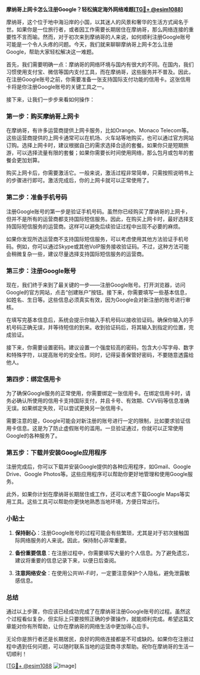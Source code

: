 **摩纳哥上网卡怎么注册Google？轻松搞定海外网络难题[[TG💪+ @esim1088](https://t.me/s/esim1088)]**

摩纳哥，这个位于地中海沿岸的小国，以其迷人的风景和奢华的生活方式闻名于世。如果你是一位旅行者，或者因工作需要长期居住在摩纳哥，那么网络连接的重要性不言而喻。然而，对于初次来到摩纳哥的人来说，如何顺利注册Google账号可能是一个令人头疼的问题。今天，我们就来聊聊摩纳哥上网卡怎么注册Google，帮助大家轻松解决这一难题。

首先，我们需要明确一点：摩纳哥的网络环境与国内有很大的不同。在国内，我们习惯使用支付宝、微信等国内支付工具，而在摩纳哥，这些服务并不普及。因此，在注册Google账号之前，你需要准备一张支持国际支付功能的信用卡。这张信用卡将是你注册Google账号的关键工具之一。

接下来，让我们一步步来看如何操作：

### 第一步：购买摩纳哥上网卡

在摩纳哥，有许多运营商提供上网卡服务，比如Orange、Monaco Telecom等。这些运营商提供的上网卡通常可以在机场、火车站等地购买，也可以通过官方网站订购。选择上网卡时，建议根据自己的需求选择合适的套餐。如果你只是短期旅游，可以选择流量有限的套餐；如果你需要长时间使用网络，那么包月或包年的套餐会更加划算。

购买上网卡后，你需要激活它。一般来说，激活过程非常简单，只需按照说明书上的步骤进行即可。激活完成后，你的上网卡就可以正常使用了。

### 第二步：准备手机号码

注册Google账号的第一步是验证手机号码。虽然你已经购买了摩纳哥的上网卡，但并不是所有的运营商都支持国际短信服务。因此，在购买上网卡时，最好选择支持国际短信服务的运营商。这样可以避免后续验证过程中出现不必要的麻烦。

如果你发现所选运营商不支持国际短信服务，可以考虑使用其他方法验证手机号码。例如，你可以通过Skype或其他VoIP服务接收验证码。不过，这种方法可能会稍微复杂一些，建议尽量选择支持国际短信服务的运营商。

### 第三步：注册Google账号

现在，我们终于来到了最关键的一步——注册Google账号。打开浏览器，访问Google的官方网站，点击“创建账户”按钮。接下来，你需要填写一些基本信息，如姓名、生日等。这些信息必须真实有效，因为Google会对新注册的账号进行审核。

在填写完基本信息后，系统会提示你输入手机号码以接收验证码。确保你输入的手机号码正确无误，并等待短信的到来。收到验证码后，将其输入到指定的位置，完成验证。

接下来，你需要设置密码。建议设置一个强度较高的密码，包含大小写字母、数字和特殊字符，以提高账号的安全性。同时，记得妥善保管好密码，不要随意透露给他人。

### 第四步：绑定信用卡

为了确保Google服务的正常使用，你需要绑定一张信用卡。在绑定信用卡时，请务必确认所使用的信用卡支持国际支付，并且卡号、有效期、CVV码等信息准确无误。如果绑定失败，可以尝试更换另一张信用卡。

需要注意的是，Google可能会对新注册的账号进行一定的限制，比如要求验证信用卡信息。这是为了防止虚假账号的滥用。一旦验证通过，你就可以正常使用Google的各种服务了。

### 第五步：下载并安装Google应用程序

注册完成后，你可以下载并安装Google提供的各种应用程序，如Gmail、Google Drive、Google Photos等。这些应用程序可以帮助你更好地管理和使用Google服务。

此外，如果你计划在摩纳哥长期居住或工作，还可以考虑下载Google Maps等实用工具。这些工具可以帮助你更快地熟悉当地环境，方便日常出行。

### 小贴士

1. **保持耐心**：注册Google账号的过程可能会有些繁琐，尤其是对于初次接触国际网络服务的人来说。因此，保持耐心非常重要。
   
2. **备份重要信息**：在注册过程中，你需要填写大量的个人信息。为了避免遗忘，建议将重要的信息记录下来，以便日后查阅。

3. **注意网络安全**：在使用公共Wi-Fi时，一定要注意保护个人隐私，避免泄露敏感信息。

### 总结

通过以上步骤，你应该已经成功完成了在摩纳哥注册Google账号的过程。虽然这个过程看似复杂，但实际上只要按照正确的步骤操作，就能顺利完成。希望这篇文章能对你有所帮助，让你在摩纳哥的网络生活中更加得心应手。

无论你是旅行者还是长期居民，良好的网络连接都是不可或缺的。如果你在注册过程中遇到任何问题，可以随时联系当地的运营商寻求帮助。祝你在摩纳哥的生活一切顺利！

[[TG💪+ @esim1088](https://t.me/s/esim1088) ![Image](https://i.postimg.cc/4NQfJmqS/Snipaste-2025-05-13-00-14-12.png)]